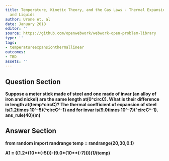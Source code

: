 ```yaml
---
title: Temperature, Kinetic Theory, and the Gas Laws - Thermal Expansion of Solids
  and Liquids
author: Urone et. al
date: January 2018
editor: ''
source: https://github.com/openwebwork/webwork-open-problem-library
type: ''
tags:
- temperatureexpansionthermallinear
outcomes:
- TBD
assets: ''
---
```


## Question Section 

<b>
Suppose a meter stick made of steel and one made of invar (an alloy of iron and nickel) are the same length at(0^circC). What is their difference in length at(temp^circC)? The thermal coefficient of expansion of steel is(1.2times 10^-5)(^circC^-1) and for invar is(9.0times 10^-7)(^circC^-1).
ans_rule(40)(m)


## Answer Section

from random import randrange
temp = randrange(20,30,0.1)

A1 = ((1.2*(10**(-5)))-(9.0*(10**(-7))))*(1)*(temp)